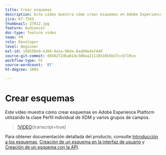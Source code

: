 ```yaml
---
title: Crear esquemas
description: Este vídeo muestra cómo crear esquemas en Adobe Experience Platform utilizando la clase Perfil individual de XDM y varios grupos de campos.
jira: KT-7565
thumbnail: 27012.jpg
feature: Audiences
doc-type: feature video
team: PM
role: Developer
level: Beginner
exl-id: 168550e9-e304-4a1a-96da-8aab9e4af4dd
source-git-commit: d848272dba814c300aa21110316b5b37ccb719ce
workflow-type: ht
source-wordcount: '87'
ht-degree: 100%

---
```


# Crear esquemas

Este vídeo muestra cómo crear esquemas en Adobe Experience Platform utilizando la clase Perfil individual de XDM y varios grupos de campos.

>[!VIDEO](https://video.tv.adobe.com/v/27012?quality=12&learn=on){transcript=true}

Para obtener documentación detallada del producto, consulte [Introducción a los esquemas](https://experienceleague.adobe.com/docs/journey-optimizer/using/data-management/get-started-schemas.html?lang=es), [Creación de un esquema en la interfaz de usuario](https://experienceleague.adobe.com/docs/experience-platform/xdm/tutorials/create-schema-ui.html?lang=es) y [Creación de un esquema con la API](https://experienceleague.adobe.com/docs/experience-platform/xdm/tutorials/create-schema-api.html?lang=es).
